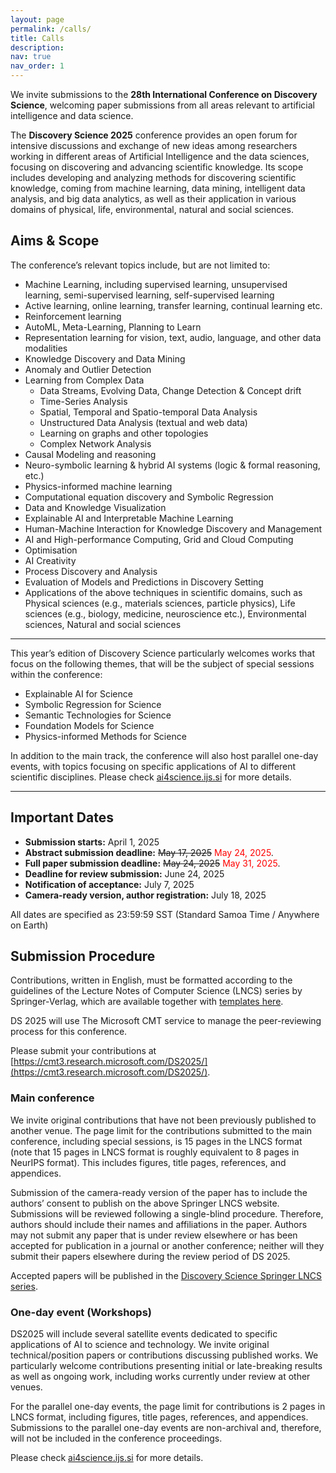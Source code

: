 ```yaml
---
layout: page
permalink: /calls/
title: Calls
description:
nav: true
nav_order: 1
---
```


We invite submissions to the **28th International Conference on Discovery Science**, welcoming paper submissions from all areas relevant to artificial intelligence and data science.

The **Discovery Science 2025** conference provides an open forum for intensive discussions and exchange of new ideas among researchers working in different areas of Artificial Intelligence and the data sciences, focusing on discovering and advancing scientific knowledge. Its scope includes developing and analyzing methods for discovering scientific knowledge, coming from machine learning, data mining, intelligent data analysis, and big data analytics, as well as their application in various domains of physical, life, environmental, natural and social sciences.

## Aims & Scope

The conference’s relevant topics include, but are not limited to:

- Machine Learning, including supervised learning, unsupervised learning, semi-supervised learning, self-supervised learning
- Active learning, online learning, transfer learning, continual learning etc.
- Reinforcement learning
- AutoML, Meta-Learning, Planning to Learn
- Representation learning for vision, text, audio, language, and other data modalities
- Knowledge Discovery and Data Mining
- Anomaly and Outlier Detection
- Learning from Complex Data
  - Data Streams, Evolving Data, Change Detection & Concept drift
  - Time-Series Analysis
  - Spatial, Temporal and Spatio-temporal Data Analysis
  - Unstructured Data Analysis (textual and web data)
  - Learning on graphs and other topologies
  - Complex Network Analysis
- Causal Modeling and reasoning
- Neuro-symbolic learning & hybrid AI systems (logic & formal reasoning, etc.)
- Physics-informed machine learning
- Computational equation discovery and Symbolic Regression
- Data and Knowledge Visualization
- Explainable AI and Interpretable Machine Learning
- Human-Machine Interaction for Knowledge Discovery and Management
- AI and High-performance Computing, Grid and Cloud Computing
- Optimisation
- AI Creativity
- Process Discovery and Analysis
- Evaluation of Models and Predictions in Discovery Setting
- Applications of the above techniques in scientific domains, such as Physical sciences (e.g., materials sciences, particle physics), Life sciences (e.g., biology, medicine, neuroscience etc.), Environmental sciences, Natural and social sciences

---

This year’s edition of Discovery Science particularly welcomes works that focus on the following themes, that will be the subject of special sessions within the conference:

- Explainable AI for Science
- Symbolic Regression for Science
- Semantic Technologies for Science
- Foundation Models for Science
- Physics-informed Methods for Science

In addition to the main track, the conference will also host parallel one-day events, with topics focusing on specific applications of AI to different scientific disciplines. Please check [ai4science.ijs.si](https://ai4science.ijs.si/) for more details.

---

## Important Dates

- **Submission starts:** April 1, 2025
- **Abstract submission deadline:** ~~May 17, 2025~~ <span style="color:red">May 24, 2025</span>.
- **Full paper submission deadline:** ~~May 24, 2025~~ <span style="color:red">May 31, 2025</span>.
- **Deadline for review submission:** June 24, 2025
- **Notification of acceptance:** July 7, 2025
- **Camera-ready version, author registration:** July 18, 2025

All dates are specified as 23:59:59 SST (Standard Samoa Time / Anywhere on Earth)

## Submission Procedure

Contributions, written in English, must be formatted according to the guidelines of the Lecture Notes of Computer Science (LNCS) series by Springer-Verlag, which are available together with [templates here](https://www.springer.com/gp/computer-science/lncs/conference-proceedings-guidelines).

DS 2025 will use The Microsoft CMT service to manage the peer-reviewing process for this conference.

Please submit your contributions at [https://cmt3.research.microsoft.com/DS2025/](https://cmt3.research.microsoft.com/DS2025/).

### **Main conference**

We invite original contributions that have not been previously published to another venue. The page limit for the contributions submitted to the main conference, including special sessions, is 15 pages in the LNCS format (note that 15 pages in LNCS format is roughly equivalent to 8 pages in NeurIPS format). This includes figures, title pages, references, and appendices.

Submission of the camera-ready version of the paper has to include the authors’ consent to publish on the above Springer LNCS website. Submissions will be reviewed following a single-blind procedure. Therefore, authors should include their names and affiliations in the paper. Authors may not submit any paper that is under review elsewhere or has been accepted for publication in a journal or another conference; neither will they submit their papers elsewhere during the review period of DS 2025.

Accepted papers will be published in the [Discovery Science Springer LNCS series](https://link.springer.com/conference/dis).

### **One-day event (Workshops)**

DS2025 will include several satellite events dedicated to specific applications of AI to science and technology. We invite original technical/position papers or contributions discussing published works. We particularly welcome contributions presenting initial or late-breaking results as well as ongoing work, including works currently under review at other venues.

For the parallel one-day events, the page limit for contributions is 2 pages in LNCS format, including figures, title pages, references, and appendices. Submissions to the parallel one-day events are non-archival and, therefore, will not be included in the conference proceedings.

Please check [ai4science.ijs.si](https://ai4science.ijs.si/) for more details.
